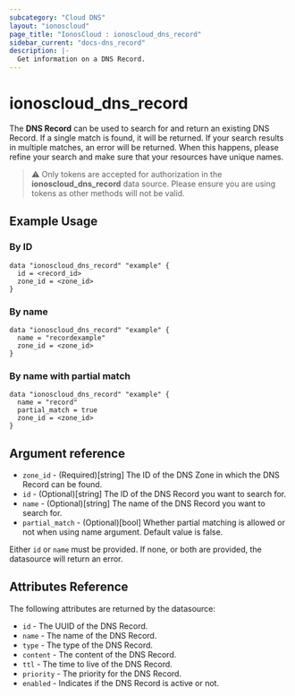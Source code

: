 ```yaml
---
subcategory: "Cloud DNS"
layout: "ionoscloud"
page_title: "IonosCloud : ionoscloud_dns_record"
sidebar_current: "docs-dns_record"
description: |-
  Get information on a DNS Record.
---
```


# ionoscloud_dns_record

The **DNS Record** can be used to search for and return an existing DNS Record.
If a single match is found, it will be returned. If your search results in multiple matches, an error will be returned.
When this happens, please refine your search and make sure that your resources have unique names.

> ⚠️  Only tokens are accepted for authorization in the **ionoscloud_dns_record** data source. Please ensure you are using tokens as other methods will not be valid.

## Example Usage

### By ID

```hcl
data "ionoscloud_dns_record" "example" {
  id = <record_id>
  zone_id = <zone_id>
}
```

### By name
```hcl
data "ionoscloud_dns_record" "example" {
  name = "recordexample"
  zone_id = <zone_id>
}
```

### By name with partial match
```hcl
data "ionoscloud_dns_record" "example" {
  name = "record"
  partial_match = true
  zone_id = <zone_id>
}
```

## Argument reference
* `zone_id` - (Required)[string] The ID of the DNS Zone in which the DNS Record can be found.
* `id` - (Optional)[string] The ID of the DNS Record you want to search for.
* `name` - (Optional)[string] The name of the DNS Record you want to search for.
* `partial_match` - (Optional)[bool] Whether partial matching is allowed or not when using name argument. Default value is false.

Either `id` or `name` must be provided. If none, or both are provided, the datasource will return an error.


## Attributes Reference

The following attributes are returned by the datasource:

* `id` - The UUID of the DNS Record.
* `name` - The name of the DNS Record.
* `type` - The type of the DNS Record.
* `content` - The content of the DNS Record.
* `ttl` - The time to live of the DNS Record.
* `priority` - The priority for the DNS Record.
* `enabled` - Indicates if the DNS Record is active or not.